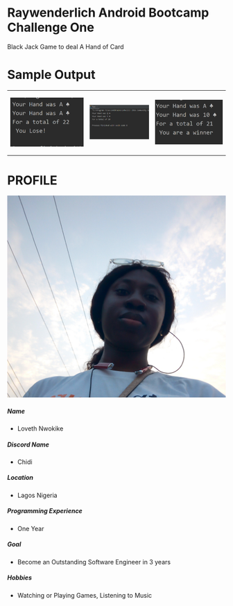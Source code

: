 # Raywenderlich Android Bootcamp Challenge One
Black Jack Game to deal A Hand of Card

# Sample Output

<table>
<tr>
<td>
  
 ![Loose](https://github.com/kulloveth/BlackJackCardGame/blob/master/shots/loser.PNG)
 
 </td>
 <td>
  
 ![Random](https://github.com/kulloveth/BlackJackCardGame/blob/master/shots/rand.PNG)
    
 </td>
   <td>
  
  ![Winner](https://github.com/kulloveth/BlackJackCardGame/blob/master/shots/win.PNG)
  
  </td>
  </tr>
</table>


# PROFILE
![Loveth](https://github.com/kulloveth/BlackJackCardGame/blob/master/shots/bootcamp.jpg)

##### Name 
 * Loveth Nwokike
##### Discord Name
* Chidi
##### Location
* Lagos Nigeria
##### Programming Experience 
* One Year
##### Goal
* Become an Outstanding Software Engineer in 3 years
##### Hobbies
* Watching or Playing Games, Listening to Music
